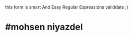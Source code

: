 this form is smart And Easy Regular Expressions validdate ;)

#mohsen niyazdel
============================================================ 